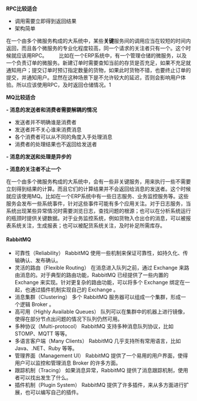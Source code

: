 **RPC比较适合**

* 调用需要立即得到返回结果
* 架构简单

在一个由多个微服务构成的大系统中，某些**关键**服务间的调用应当在较短的时间内返回，而且各个微服务的专业化程度较高，同一个请求的关注者只有一个。这个时候就应该用RPC。   比如在一个ERP系统中，有一个管理仓储的微服务，以及一个负责订单的微服务。新建订单时需要查知当前的存货是否充足，如果不充足就通知用户；提交订单时预订指定数量的货物，如果此时货物不错，也要终止订单的提交，并通知用户。显然在这种场景下是不允许较大的延迟，否则会影响用户体验。所以应该使用RPC，及时返回仓储情况。1

**MQ比较适合**

**- 消息的发送者和消费者需要解耦的情况**

* 发送者并不明确谁是消费者
* 发送者并不关心谁来消费消息
* 各个消费者可以从不同的角度入手处理消息
* 消费者的处理结果也不返回给发送者

**- 消息的发送和处理是异步的**

**- 消息的关注者不止一个**

在一个由多个微服务构成的大系统中，会有一些非关键服务，用来执行一些不需要立刻得到结果的计算。而且它们的计算结果并不会返回给消息的发送者。这个时候就应该使用MQ。比如在一个ERP系统中有一些日志服务、业务监控服务等。这些服务会发布一些系统事件，针对这些事件可能有多个应用关注。对于日志服务，当系统出现某些异常情况时需要浏览日志，查找问题的根源；也可以在分析系统运行的瓶颈时提供关键数据。对于业务监控系统，例如货物入仓出仓的消息，可以被报表系统关注，生成报表；也可以被配货系统关注，及时补足所需库存。

#### RabbitMQ

* 可靠性（Reliability）
  RabbitMQ 使用一些机制来保证可靠性，如持久化、传输确认、发布确认。
* 灵活的路由（Flexible Routing）
  在消息进入队列之前，通过 Exchange 来路由消息的。对于典型的路由功能，RabbitMQ 已经提供了一些内置的 Exchange 来实现。针对更复杂的路由功能，可以将多个 Exchange 绑定在一起，也通过插件机制实现自己的 Exchange 。
* 消息集群（Clustering）
  多个 RabbitMQ 服务器可以组成一个集群，形成一个逻辑 Broker 。
* 高可用（Highly Available Queues）
  队列可以在集群中的机器上进行镜像，使得在部分节点出问题的情况下队列仍然可用。
* 多种协议（Multi-protocol）
  RabbitMQ 支持多种消息队列协议，比如 STOMP、MQTT 等等。
* 多语言客户端（Many Clients）
  RabbitMQ 几乎支持所有常用语言，比如 Java、.NET、Ruby 等等。
* 管理界面（Management UI）
  RabbitMQ 提供了一个易用的用户界面，使得用户可以监控和管理消息 Broker 的许多方面。
* 跟踪机制（Tracing）
  如果消息异常，RabbitMQ 提供了消息跟踪机制，使用者可以找出发生了什么。
* 插件机制（Plugin System）
  RabbitMQ 提供了许多插件，来从多方面进行扩展，也可以编写自己的插件。



